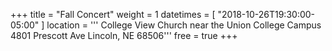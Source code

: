 +++
title = "Fall Concert"
weight = 1
datetimes = [ "2018-10-26T19:30:00-05:00" ]
location = '''
College View Church near the Union College Campus
4801 Prescott Ave
Lincoln, NE 68506'''
free = true
+++

